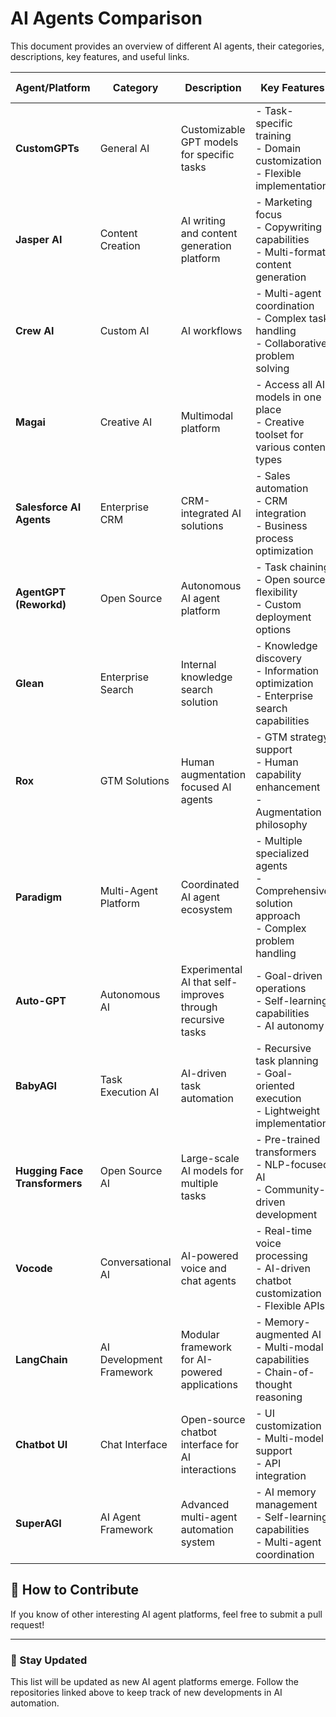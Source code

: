 # AI Agents Comparison

This document provides an overview of different AI agents, their categories, descriptions, key features, and useful links.

| Agent/Platform | Category | Description | Key Features | Useful Links |
|---|---|---|---|---|
| **CustomGPTs** | General AI | Customizable GPT models for specific tasks | - Task-specific training  <br> - Domain customization  <br> - Flexible implementation | [Custom GPTs](https://openai.com/) |
| **Jasper AI** | Content Creation | AI writing and content generation platform | - Marketing focus  <br> - Copywriting capabilities  <br> - Multi-format content generation | [Jasper AI](https://www.jasper.ai/) |
| **Crew AI** | Custom AI | AI workflows | - Multi-agent coordination  <br> - Complex task handling  <br> - Collaborative problem solving | [Crew AI](https://github.com/joaomdmoura/crewAI) |
| **Magai** | Creative AI | Multimodal platform | - Access all AI models in one place  <br> - Creative toolset for various content types | [Magai](https://www.magai.io/) |
| **Salesforce AI Agents** | Enterprise CRM | CRM-integrated AI solutions | - Sales automation  <br> - CRM integration  <br> - Business process optimization | [Salesforce AI](https://www.salesforce.com/products/ai/) |
| **AgentGPT (Reworkd)** | Open Source | Autonomous AI agent platform | - Task chaining  <br> - Open source flexibility  <br> - Custom deployment options | [AgentGPT](https://agentgpt.reworkd.ai/) |
| **Glean** | Enterprise Search | Internal knowledge search solution | - Knowledge discovery  <br> - Information optimization  <br> - Enterprise search capabilities | [Glean AI](https://www.glean.com/) |
| **Rox** | GTM Solutions | Human augmentation focused AI agents | - GTM strategy support  <br> - Human capability enhancement  <br> - Augmentation philosophy | [Rox](https://www.rox.ai/) |
| **Paradigm** | Multi-Agent Platform | Coordinated AI agent ecosystem | - Multiple specialized agents  <br> - Comprehensive solution approach  <br> - Complex problem handling | [Paradigm AI](https://www.paradigmai.io/) |
| **Auto-GPT** | Autonomous AI | Experimental AI that self-improves through recursive tasks | - Goal-driven operations  <br> - Self-learning capabilities  <br> - AI autonomy | [Auto-GPT](https://github.com/Torantulino/Auto-GPT) |
| **BabyAGI** | Task Execution AI | AI-driven task automation | - Recursive task planning  <br> - Goal-oriented execution  <br> - Lightweight implementation | [BabyAGI](https://github.com/yoheinakajima/babyagi) |
| **Hugging Face Transformers** | Open Source AI | Large-scale AI models for multiple tasks | - Pre-trained transformers  <br> - NLP-focused AI  <br> - Community-driven development | [Hugging Face](https://huggingface.co/) |
| **Vocode** | Conversational AI | AI-powered voice and chat agents | - Real-time voice processing  <br> - AI-driven chatbot customization  <br> - Flexible APIs | [Vocode](https://vocode.dev/) |
| **LangChain** | AI Development Framework | Modular framework for AI-powered applications | - Memory-augmented AI  <br> - Multi-modal capabilities  <br> - Chain-of-thought reasoning | [LangChain](https://www.langchain.com/) |
| **Chatbot UI** | Chat Interface | Open-source chatbot interface for AI interactions | - UI customization  <br> - Multi-model support  <br> - API integration | [Chatbot UI](https://github.com/mckaywrigley/chatbot-ui) |
| **SuperAGI** | AI Agent Framework | Advanced multi-agent automation system | - AI memory management  <br> - Self-learning capabilities  <br> - Multi-agent coordination | [SuperAGI](https://superagi.com/) |

## 📌 How to Contribute
If you know of other interesting AI agent platforms, feel free to submit a pull request!

---

### 🚀 Stay Updated
This list will be updated as new AI agent platforms emerge. Follow the repositories linked above to keep track of new developments in AI automation.
